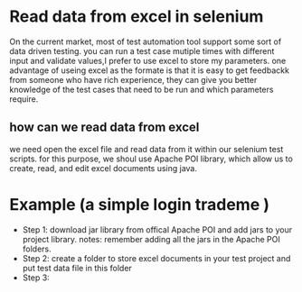 # Read data from excel in selenium
On the current market, most of test automation tool support some sort of data driven testing. you can run a test case mutiple times
with different input and validate values,I prefer to use excel to store my parameters. one advantage of useing excel as the formate is 
that it is easy to get feedbackk from someone who have rich experience, they can give you better knowledge of the test cases that need to be run and which parameters require.

## how can we read data from excel 
we need open the excel file and read data from it within our selenium test scripts. for this purpose, we shoul use Apache POI library, 
which allow us to create, read, and edit excel documents using java.

# Example (a simple login trademe )

- Step 1: download jar library from offical Apache POI and add jars to your project library.
      notes: remember adding all the jars in the Apache POI folders.
- Step 2: create a folder to store excel documents in your test project and put test data file in this folder
- Step 3: 


